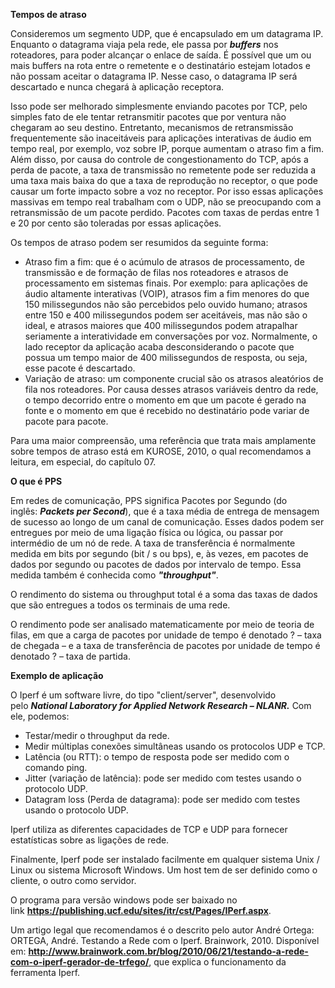 **Tempos de atraso**

Consideremos um segmento UDP, que é encapsulado em um datagrama IP. Enquanto o datagrama viaja pela rede, ele passa por _**buffers**_ nos roteadores, para poder alcançar o enlace de saída. É possível que um ou mais buffers na rota entre o remetente e o destinatário estejam lotados e não possam aceitar o datagrama IP. Nesse caso, o datagrama IP será descartado e nunca chegará à aplicação receptora.

Isso pode ser melhorado simplesmente enviando pacotes por TCP, pelo simples fato de ele tentar retransmitir pacotes que por ventura não chegaram ao seu destino. Entretanto, mecanismos de retransmissão frequentemente são inaceitáveis para aplicações interativas de áudio em tempo real, por exemplo, voz sobre IP, porque aumentam o atraso fim a fim. Além disso, por causa do controle de congestionamento do TCP, após a perda de pacote, a taxa de transmissão no remetente pode ser reduzida a uma taxa mais baixa do que a taxa de reprodução no receptor, o que pode causar um forte impacto sobre a voz no receptor. Por isso essas aplicações massivas em tempo real trabalham com o UDP, não se preocupando com a retransmissão de um pacote perdido. Pacotes com taxas de perdas entre 1 e 20 por cento são toleradas por essas aplicações.

Os tempos de atraso podem ser resumidos da seguinte forma:

- Atraso fim a fim: que é o acúmulo de atrasos de processamento, de transmissão e de formação de filas nos roteadores e atrasos de processamento em sistemas finais. Por exemplo: para aplicações de áudio altamente interativas (VOIP), atrasos fim a fim menores do que 150 milissegundos não são percebidos pelo ouvido humano; atrasos entre 150 e 400 milissegundos podem ser aceitáveis, mas não são o ideal, e atrasos maiores que 400 milissegundos podem atrapalhar seriamente a interatividade em conversações por voz. Normalmente, o lado receptor da aplicação acaba desconsiderando o pacote que possua um tempo maior de 400 milissegundos de resposta, ou seja, esse pacote é descartado.
- Variação de atraso: um componente crucial são os atrasos aleatórios de fila nos roteadores. Por causa desses atrasos variáveis dentro da rede, o tempo decorrido entre o momento em que um pacote é gerado na fonte e o momento em que é recebido no destinatário pode variar de pacote para pacote.

Para uma maior compreensão, uma referência que trata mais amplamente sobre tempos de atraso está em KUROSE, 2010, o qual recomendamos a leitura, em especial, do capítulo 07.

**O que é PPS**

Em redes de comunicação, PPS significa Pacotes por Segundo (do inglês: _**Packets per Second**_), que é a taxa média de entrega de mensagem de sucesso ao longo de um canal de comunicação. Esses dados podem ser entregues por meio de uma ligação física ou lógica, ou passar por intermédio de um nó de rede. A taxa de transferência é normalmente medida em bits por segundo (bit / s ou bps), e, às vezes, em pacotes de dados por segundo ou pacotes de dados por intervalo de tempo. Essa medida também é conhecida como _**"throughput"**_.

O rendimento do sistema ou throughput total é a soma das taxas de dados que são entregues a todos os terminais de uma rede.

O rendimento pode ser analisado matematicamente por meio de teoria de filas, em que a carga de pacotes por unidade de tempo é denotado ? – taxa de chegada – e a taxa de transferência de pacotes por unidade de tempo é denotado ? – taxa de partida.

**Exemplo de aplicação**

O Iperf é um software livre, do tipo "client/server", desenvolvido pelo _**National Laboratory for Applied Network Research – NLANR.**_ Com ele, podemos:

- Testar/medir o throughput da rede.
- Medir múltiplas conexões simultâneas usando os protocolos UDP e TCP.
- Latência (ou RTT): o tempo de resposta pode ser medido com o comando ping.
- Jitter (variação de latência): pode ser medido com testes usando o protocolo UDP.
- Datagram loss (Perda de datagrama): pode ser medido com testes usando o protocolo UDP.

Iperf utiliza as diferentes capacidades de TCP e UDP para fornecer estatísticas sobre as ligações de rede.

Finalmente, Iperf pode ser instalado facilmente em qualquer sistema Unix / Linux ou sistema Microsoft Windows. Um host tem de ser definido como o cliente, o outro como servidor.

O programa para versão windows pode ser baixado no link [**<https://publishing.ucf.edu/sites/itr/cst/Pages/IPerf.aspx>**](https://publishing.ucf.edu/sites/itr/cst/Pages/IPerf.aspx).

Um artigo legal que recomendamos é o descrito pelo autor André Ortega: ORTEGA, André. Testando a Rede com o Iperf. Brainwork, 2010. Disponível em: [**<http://www.brainwork.com.br/blog/2010/06/21/testando-a-rede-com-o-iperf-gerador-de-trfego/>**](http://www.brainwork.com.br/blog/2010/06/21/testando-a-rede-com-o-iperf-gerador-de-trfego/), que explica o funcionamento da ferramenta Iperf.